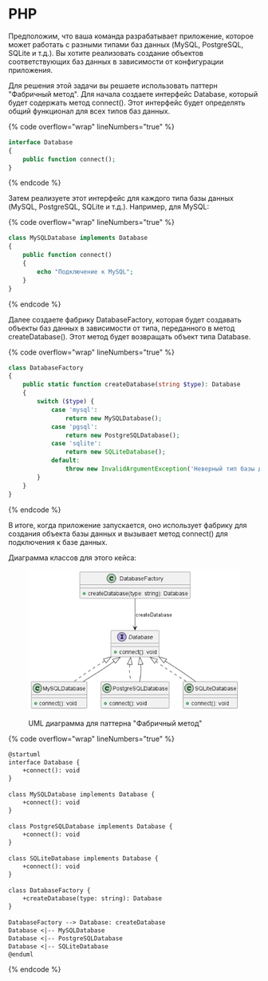 # PHP

Предположим, что ваша команда разрабатывает приложение, которое может работать с разными типами баз данных (MySQL, PostgreSQL, SQLite и т.д.). Вы хотите реализовать создание объектов соответствующих баз данных в зависимости от конфигурации приложения.

Для решения этой задачи вы решаете использовать паттерн "Фабричный метод". Для начала создаете интерфейс Database, который будет содержать метод connect(). Этот интерфейс будет определять общий функционал для всех типов баз данных.

{% code overflow="wrap" lineNumbers="true" %}
```php
interface Database
{
    public function connect();
}
```
{% endcode %}

Затем реализуете этот интерфейс для каждого типа базы данных (MySQL, PostgreSQL, SQLite и т.д.). Например, для MySQL:

{% code overflow="wrap" lineNumbers="true" %}
```php
class MySQLDatabase implements Database
{
    public function connect()
    {
        echo "Подключение к MySQL";
    }
}
```
{% endcode %}

Далее создаете фабрику DatabaseFactory, которая будет создавать объекты баз данных в зависимости от типа, переданного в метод createDatabase(). Этот метод будет возвращать объект типа Database.

{% code overflow="wrap" lineNumbers="true" %}
```php
class DatabaseFactory
{
    public static function createDatabase(string $type): Database
    {
        switch ($type) {
            case 'mysql':
                return new MySQLDatabase();
            case 'pgsql':
                return new PostgreSQLDatabase();
            case 'sqlite':
                return new SQLiteDatabase();
            default:
                throw new InvalidArgumentException('Неверный тип базы данных');
        }
    }
}
```
{% endcode %}

В итоге, когда приложение запускается, оно использует фабрику для создания объекта базы данных и вызывает метод connect() для подключения к базе данных.

Диаграмма классов для этого кейса:

<figure><img src="../../../../../.gitbook/assets/image (1) (1) (1) (1) (1) (1) (1) (1) (1) (1) (1) (1) (1) (1) (1) (1) (1).png" alt=""><figcaption><p>UML диаграмма для паттерна "Фабричный метод"</p></figcaption></figure>

{% code overflow="wrap" lineNumbers="true" %}
```less
@startuml
interface Database {
    +connect(): void
}

class MySQLDatabase implements Database {
    +connect(): void
}

class PostgreSQLDatabase implements Database {
    +connect(): void
}

class SQLiteDatabase implements Database {
    +connect(): void
}

class DatabaseFactory {
    +createDatabase(type: string): Database
}

DatabaseFactory --> Database: createDatabase
Database <|-- MySQLDatabase
Database <|-- PostgreSQLDatabase
Database <|-- SQLiteDatabase
@enduml
```
{% endcode %}
